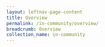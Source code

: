 ```yaml
---
layout: leftnav-page-content
title: Overview
permalink: /in-community/overview/
breadcrumb: Overview
collection_name: in-community
---
```

